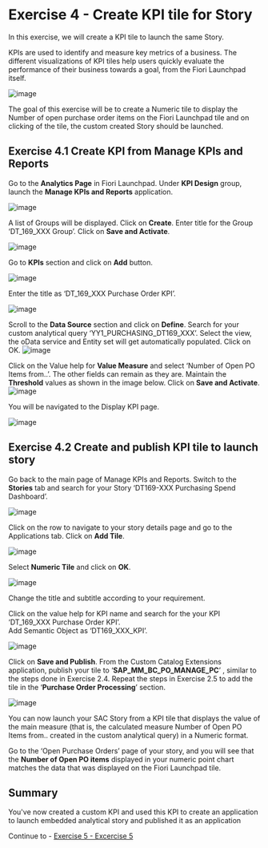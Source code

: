 # Exercise 4 - Create KPI tile for Story

In this exercise, we will create a KPI tile to launch the same Story.  

KPIs are used to identify and measure key metrics of a business. The different visualizations of KPI tiles help users quickly evaluate the performance of their business towards a goal, from the Fiori Launchpad itself.

![image](https://github.com/SAP-samples/teched2023-DT169/assets/145970887/2b361e60-7bcd-46ae-897d-d4e2c52887fe)

The goal of this exercise will be to create a Numeric tile to display the Number of open purchase order items on the Fiori Launchpad tile and on clicking of the tile, the custom created Story should be launched.

## Exercise 4.1 Create KPI from Manage KPIs and Reports

Go to the **Analytics Page** in Fiori Launchpad.
Under **KPI Design** group, launch the **Manage KPIs and Reports** application. 

![image](https://github.com/SAP-samples/teched2023-DT169/assets/145970887/c739e266-c8d0-44e8-af7c-bc49ed9fe1a8)

A list of Groups will be displayed. Click on **Create**.
Enter title for the Group ‘DT_169_XXX Group’.
Click on **Save and Activate**. 

![image](https://github.com/SAP-samples/teched2023-DT169/assets/145970887/04540932-660c-4ec7-a9f4-68fae2166897)


Go to **KPIs** section and click on **Add** button. 

![image](https://github.com/SAP-samples/teched2023-DT169/assets/145970887/add51599-23f4-4b08-a454-6ca5aaa2a657)

Enter the title as ‘DT_169_XXX Purchase Order KPI’.

![image](https://github.com/SAP-samples/teched2023-DT169/assets/145970887/c009cb3f-288c-420b-ac90-c88bb6b7e2a1)

Scroll to the **Data Source** section and click on **Define**. 
Search for your custom analytical query ‘YY1_PURCHASING_DT169_XXX’.
Select the view, the oData service and Entity set will get automatically populated.
Click on OK. 
![image](https://github.com/SAP-samples/teched2023-DT169/assets/145970887/aebafd4f-032b-436f-b89c-a737e065e980)

Click on the Value help for **Value Measure** and select ‘Number of Open PO Items from..’.
The other fields can remain as they are. 
Maintain the **Threshold** values as shown in the image below. 
Click on **Save and Activate**. 
![image](https://github.com/SAP-samples/teched2023-DT169/assets/145970887/4a5bcb20-333a-4388-91e7-168ea321974f)

You will be navigated to the Display KPI page. 

![image](https://github.com/SAP-samples/teched2023-DT169/assets/145970887/bc8adc8f-3f59-4e3c-9451-bd42c5770af2)

## Exercise 4.2 Create and publish KPI tile to launch story 

Go back to the main page of Manage KPIs and Reports. 
Switch to the **Stories** tab and search for your Story ‘DT169-XXX Purchasing Spend Dashboard’. 

![image](https://github.com/SAP-samples/teched2023-DT169/assets/145970887/68b18a20-be73-401f-b024-ad1877c131f2)

Click on the row to navigate to your story details page and go to the Applications tab.
Click on **Add Tile**.

![image](https://github.com/SAP-samples/teched2023-DT169/assets/145970887/fa6947c2-f961-4d9e-9b95-dd91f34db290)

Select **Numeric Tile** and click on **OK**.

![image](https://github.com/SAP-samples/teched2023-DT169/assets/145970887/a24b65b0-2011-4f03-b4dc-acba94dc2ba5)

Change the title and subtitle according to your requirement. 

Click on the value help for KPI name and search for the your KPI ‘DT_169_XXX Purchase Order KPI’.  
Add Semantic Object as ‘DT169_XXX_KPI’. 

![image](https://github.com/SAP-samples/teched2023-DT169/assets/145970887/5beaaad8-2b59-4fdd-8d05-5b4031cc023f)

Click on **Save and Publish**. 
From the Custom Catalog Extensions application, publish your tile to ‘**SAP_MM_BC_PO_MANAGE_PC**’ , similar to the steps done in Exercise 2.4.
Repeat the steps in Exercise 2.5 to add the tile in the ‘**Purchase Order Processing**’ section. 

![image](https://github.com/SAP-samples/teched2023-DT169/assets/145970887/b531df1f-24eb-447a-8703-7b6282035e62)

You can now launch your SAC Story from a KPI tile that displays the value of the main measure (that is, the calculated measure Number of Open PO Items from.. created in the custom analytical query) in a Numeric format. 

Go to the ‘Open Purchase Orders’ page of your story, and you will see that the **Number of Open PO items** displayed in your numeric point chart matches the data that was displayed on the Fiori Launchpad tile.


## Summary

You've now created a custom KPI and used this KPI to create an application to launch embedded analytical story and published it as an application

Continue to - [Exercise 5 - Excercise 5 ](../ex5/README.md)


